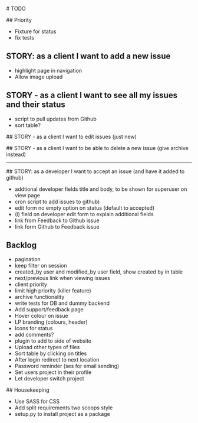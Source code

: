 # TODO

## Priority
 - Fixture for status
 - fix tests

## STORY: as a client I want to add a new issue
 - highlight page in navigation
 - Allow image upload


## STORY - as a client I want to see all my issues and their status
 - script to pull updates from Github
 - sort table?

## STORY - as a client I want to edit issues (just new)

## STORY - as a client I want to be able to delete a new issue (give archive instead)

***

## STORY: as a developer I want to accept an issue (and have it added to github)
 - addtional developer fields title and body, to be shown for superuser on view page
 - cron script to add issues to github)
 - edit form no empty option on status (default to accepted)
 - (i) field on developer edit form to explain additional fields
 - link from Feedback to Github issue
 - link form Github to Feedback issue

## Backlog
 - pagination
 - keep filter on session
 - created_by user and modified_by user field, show created by in table
 - next/previous link when viewing issues
 - client priority
 - limit high priority (killer feature)
 - archive functionality
 - write tests for DB and dummy backend
 - Add support/feedback page
 - Hover colour on issue
 - LP branding (colours, header)
 - Icons for status
 - add comments?
 - plugin to add to side of website
 - Upload other types of files
 - Sort table by clicking on titles
 - After login redirect to next location
 - Password reminder (ses for email sending)
 - Set users project in their profile
 - Let developer switch project

## Housekeeping
 - Use SASS for CSS
 - Add split requirements two scoops style
 - setup.py to install project as a package
